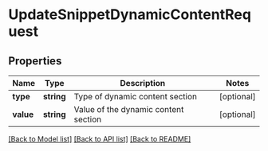 # UpdateSnippetDynamicContentRequest

## Properties

Name | Type | Description | Notes
------------ | ------------- | ------------- | -------------
**type** | **string** | Type of dynamic content section | [optional] 
**value** | **string** | Value of the dynamic content section | [optional] 

[[Back to Model list]](../README.md#documentation-for-models) [[Back to API list]](../README.md#documentation-for-api-endpoints) [[Back to README]](../README.md)
